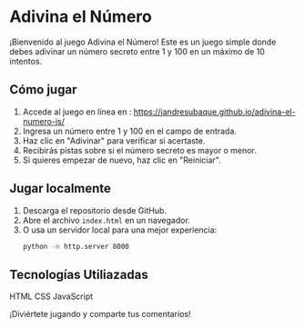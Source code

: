 # Adivina el Número

¡Bienvenido al juego Adivina el Número! Este es un juego simple donde debes adivinar un número secreto entre 1 y 100 en un máximo de 10 intentos.

## Cómo jugar
1. Accede al juego en línea en : https://jandresubaque.github.io/adivina-el-numero-js/
2. Ingresa un número entre 1 y 100 en el campo de entrada.
3. Haz clic en "Adivinar" para verificar si acertaste.
4. Recibirás pistas sobre si el número secreto es mayor o menor.
5. Si quieres empezar de nuevo, haz clic en "Reiniciar".

## Jugar localmente
1. Descarga el repositorio desde GitHub.
2. Abre el archivo `index.html` en un navegador.
3. O usa un servidor local para una mejor experiencia:
   ```bash
   python -m http.server 8000

   
## Tecnologías Utiliazadas
HTML
CSS
JavaScript

¡Diviértete jugando y comparte tus comentarios!
